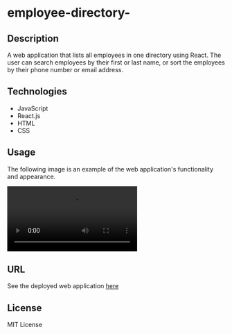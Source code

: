 # employee-directory-



## Description

A web application that lists all employees in one directory using React. The user can search employees by their first or last name, or sort the employees by their phone number or email address.

## Technologies

* JavaScript
* React.js
* HTML
* CSS


## Usage

The following image is an example of the web application's functionality and appearance.

![Image](employee-directory-/ED.mp4)

## URL

See the deployed web application [here](https://evening-fjord-26315.herokuapp.com/)

## License

MIT License